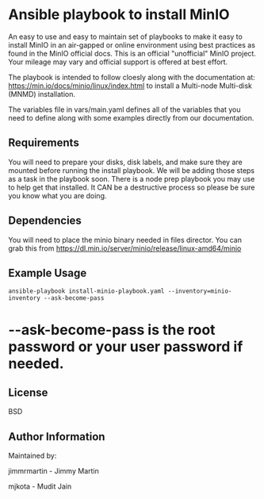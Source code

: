 Ansible playbook to install MinIO
=========

An easy to use and easy to maintain set of playbooks to make it easy to install MinIO in an air-gapped or online environment using best practices as found in the MinIO official docs. This is an official "unofficial" MinIO project. Your mileage may vary and official support is offered at best effort.


The playbook is intended to follow cloesly along with the documentation at:
https://min.io/docs/minio/linux/index.html to install a Multi-node Multi-disk (MNMD) installation.

The variables file in vars/main.yaml defines all of the variables that you need to define along with some examples directly from our documentation.

Requirements
------------

You will need to prepare your disks, disk labels, and make sure they are mounted before running the install playbook. We will be adding those steps as a task in the playbook soon. There is a node prep playbook you may use to help get that installed. It CAN be a destructive process so please be sure you know what you are doing.


Dependencies
------------

You will need to place the minio binary needed in files director. You can grab this from https://dl.min.io/server/minio/release/linux-amd64/minio


Example Usage
----------------
`ansible-playbook install-minio-playbook.yaml --inventory=minio-inventory --ask-become-pass`

# --ask-become-pass is the root password or your user password if needed.


License
-------

BSD

Author Information
------------------

Maintained by:

jimmrmartin - Jimmy Martin

mjkota - Mudit Jain
